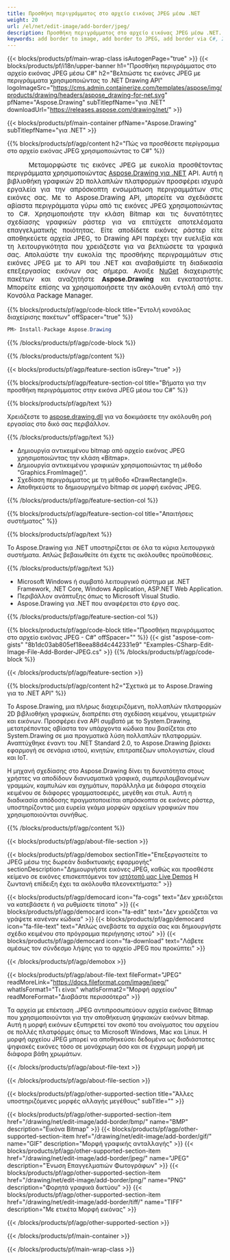 ```yaml
---
title: Προσθήκη περιγράμματος στο αρχείο εικόνας JPEG μέσω .NET
weight: 20
url: /el/net/edit-image/add-border/jpeg/
description: Προσθήκη περιγράμματος στο αρχείο εικόνας JPEG μέσω .NET.
keywords: add border to image, add border to JPEG, add border via C#, 2D graphics, drawing API, edit bitmap C#, Drawing για .NET, save bitmap, save JPEG image, cross-platform 2D graphic library, Bitmap class, raster graphics drawing, draw border, rendering raster images, JPEG image file
---
```


{{< blocks/products/pf/main-wrap-class isAutogenPage="true" >}}
{{< blocks/products/pf/i18n/upper-banner h1="Προσθήκη περιγράμματος στο αρχείο εικόνας JPEG μέσω C#" h2="Βελτιώστε τις εικόνες JPEG με περιγράμματα χρησιμοποιώντας το .NET Drawing API" logoImageSrc="https://cms.admin.containerize.com/templates/aspose/img/products/drawing/headers/aspose_drawing-for-net.svg" pfName="Aspose.Drawing" subTitlepfName="για .NET" downloadUrl="https://releases.aspose.com/drawing/net/" >}}

{{< blocks/products/pf/main-container pfName="Aspose.Drawing" subTitlepfName="για .NET" >}}


{{% blocks/products/pf/agp/content h2="Πώς να προσθέσετε περίγραμμα στο αρχείο εικόνας JPEG χρησιμοποιώντας το C#" %}}

<p align="justify" style="text-indent:50px;font-size:15px;">
Μεταμορφώστε τις εικόνες JPEG με ευκολία προσθέτοντας περιγράμματα χρησιμοποιώντας <a href="https://products.aspose.com/drawing/net">Aspose.Drawing για .NET</a> API. Αυτή η βιβλιοθήκη γραφικών 2D πολλαπλών πλατφορμών προσφέρει ισχυρά εργαλεία για την απρόσκοπτη ενσωμάτωση περιγραμμάτων στις εικόνες σας. Με το Aspose.Drawing API, μπορείτε να σχεδιάσετε αβίαστα περιγράμματα γύρω από τις εικόνες JPEG χρησιμοποιώντας το C#. Χρησιμοποιήστε την κλάση Bitmap και τις δυνατότητες σχεδίασης γραφικών ράστερ για να επιτύχετε αποτελέσματα επαγγελματικής ποιότητας. Είτε αποδίδετε εικόνες ράστερ είτε αποθηκεύετε αρχεία JPEG, το Drawing API παρέχει την ευελιξία και τη λειτουργικότητα που χρειάζεστε για να βελτιώσετε τα γραφικά σας. Απολαύστε την ευκολία της προσθήκης περιγραμμάτων στις εικόνες JPEG με το API του .NET και αναβαθμίστε τη διαδικασία επεξεργασίας εικόνων σας σήμερα. Ανοιξε <a href="https://www.nuget.org/packages/aspose.drawing">NuGet</a> διαχειριστής πακέτων και αναζητήστε <b>Aspose.Drawing</b> και εγκαταστήστε. Μπορείτε επίσης να χρησιμοποιήσετε την ακόλουθη εντολή από την Κονσόλα Package Manager.</p>

{{% blocks/products/pf/agp/code-block title="Εντολή κονσόλας διαχείρισης πακέτων" offSpacer="true" %}}
```cs
PM> Install-Package Aspose.Drawing
```
{{% /blocks/products/pf/agp/code-block %}}

{{% /blocks/products/pf/agp/content %}}


{{< blocks/products/pf/agp/feature-section isGrey="true" >}}

{{% blocks/products/pf/agp/feature-section-col title="Βήματα για την προσθήκη περιγράμματος στην εικόνα JPEG μέσω του C#" %}}

{{% blocks/products/pf/agp/text %}}

Χρειάζεστε το [aspose.drawing.dll](https://downloads.aspose.com/drawing/net) για να δοκιμάσετε την ακόλουθη ροή εργασίας στο δικό σας περιβάλλον.

{{% /blocks/products/pf/agp/text %}}

+ Δημιουργία αντικειμένου bitmap από αρχείο εικόνας JPEG χρησιμοποιώντας την κλάση «Bitmap».
+ Δημιουργία αντικειμένου γραφικών χρησιμοποιώντας τη μέθοδο "Graphics.FromImage()".
+ Σχεδίαση περιγράμματος με τη μέθοδο «DrawRectangle()».
+ Αποθηκεύστε το δημιουργημένο bitmap σε μορφή εικόνας JPEG.

{{% /blocks/products/pf/agp/feature-section-col %}}

{{% blocks/products/pf/agp/feature-section-col title="Απαιτήσεις συστήματος" %}}

{{% blocks/products/pf/agp/text %}}

Το Aspose.Drawing για .NET υποστηρίζεται σε όλα τα κύρια λειτουργικά συστήματα. Απλώς βεβαιωθείτε ότι έχετε τις ακόλουθες προϋποθέσεις.

{{% /blocks/products/pf/agp/text %}}

- Microsoft Windows ή συμβατό λειτουργικό σύστημα με .NET Framework, .NET Core, Windows Application, ASP.NET Web Application.
- Περιβάλλον ανάπτυξης όπως το Microsoft Visual Studio.
- Aspose.Drawing για .NET που αναφέρεται στο έργο σας.

{{% /blocks/products/pf/agp/feature-section-col %}}

{{% blocks/products/pf/agp/code-block title="Προσθήκη περιγράμματος στο αρχείο εικόνας JPEG - C#" offSpacer="" %}}
{{< gist "aspose-com-gists" "8b1dc03ab805ef18eea88d4c442331e9" "Examples-CSharp-Edit-Image-File-Add-Border-JPEG.cs" >}}
{{% /blocks/products/pf/agp/code-block %}}

{{< /blocks/products/pf/agp/feature-section >}}


<!-- aboutfile Starts -->

{{% blocks/products/pf/agp/content h2="Σχετικά με το Aspose.Drawing για το .NET API" %}}

Το Aspose.Drawing, μια πλήρως διαχειριζόμενη, πολλαπλών πλατφορμών 2D βιβλιοθήκη γραφικών, διαπρέπει στη σχεδίαση κειμένου, γεωμετριών και εικόνων. Προσφέρει ένα API συμβατό με το System.Drawing, μετατρέποντας αβίαστα τον υπάρχοντα κώδικα που βασίζεται στο System.Drawing σε μια πραγματικά λύση πολλαπλών πλατφορμών. Αναπτύχθηκε έναντι του .NET Standard 2.0, το Aspose.Drawing βρίσκει εφαρμογή σε σενάρια ιστού, κινητών, επιτραπέζιων υπολογιστών, cloud και IoT.

Η μηχανή σχεδίασης στο Aspose.Drawing δίνει τη δυνατότητα στους χρήστες να αποδίδουν διανυσματικά γραφικά, συμπεριλαμβανομένων γραμμών, καμπυλών και σχημάτων, παράλληλα με διάφορα στοιχεία κειμένου σε διάφορες γραμματοσειρές, μεγέθη και στυλ. Αυτή η διαδικασία απόδοσης πραγματοποιείται απρόσκοπτα σε εικόνες ράστερ, υποστηρίζοντας μια ευρεία γκάμα μορφών αρχείων γραφικών που χρησιμοποιούνται συνήθως.

{{% /blocks/products/pf/agp/content %}}


{{< blocks/products/pf/agp/about-file-section >}}

{{< blocks/products/pf/agp/demobox sectionTitle="Επεξεργαστείτε το JPEG μέσω της δωρεάν διαδικτυακής εφαρμογής" sectionDescription="Δημιουργήστε εικόνες JPEG, καθώς και προσθέστε κείμενο σε εικόνες επισκεπτόμενοι τον [ιστότοπό μας Live Demos](https://products.aspose.app/drawing) Η ζωντανή επίδειξη έχει τα ακόλουθα πλεονεκτήματα:" >}}

{{< blocks/products/pf/agp/democard icon="fa-cogs" text="Δεν χρειάζεται να κατεβάσετε ή να ρυθμίσετε τίποτα" >}}
{{< blocks/products/pf/agp/democard icon="fa-edit" text="Δεν χρειάζεται να γράψετε κανέναν κώδικα" >}}
{{< blocks/products/pf/agp/democard icon="fa-file-text" text="Απλώς ανεβάστε τα αρχεία σας και δημιουργήστε σχέδιο κειμένου στο πρόγραμμα περιήγησης ιστού" >}}
{{< blocks/products/pf/agp/democard icon="fa-download" text="Λάβετε αμέσως τον σύνδεσμο λήψης για το αρχείο JPEG που προκύπτει" >}}

{{< /blocks/products/pf/agp/demobox >}}

{{< blocks/products/pf/agp/about-file-text fileFormat="JPEG" readMoreLink="https://docs.fileformat.com/image/jpeg/" whatIsFormat1="Τι είναι" whatIsFormat2="Μορφή αρχείου" readMoreFormat="Διαβάστε περισσότερα" >}}

Τα αρχεία με επέκταση .JPEG αντιπροσωπεύουν αρχεία εικόνας Bitmap που χρησιμοποιούνται για την αποθήκευση ψηφιακών εικόνων bitmap. Αυτή η μορφή εικόνων εξυπηρετεί τον σκοπό του ανοίγματος του αρχείου σε πολλές πλατφόρμες όπως τα Microsoft Windows, Mac και Linux. Η μορφή αρχείου JPEG μπορεί να αποθηκεύσει δεδομένα ως δισδιάστατες ψηφιακές εικόνες τόσο σε μονόχρωμη όσο και σε έγχρωμη μορφή με διάφορα βάθη χρωμάτων.

{{< /blocks/products/pf/agp/about-file-text >}}

{{< /blocks/products/pf/agp/about-file-section >}}

<!-- aboutfile Ends -->


{{< blocks/products/pf/agp/other-supported-section title="Άλλες υποστηριζόμενες μορφές αλλαγής μεγέθους" subTitle="" >}}

{{< blocks/products/pf/agp/other-supported-section-item href="/drawing/net/edit-image/add-border/bmp/" name="BMP" description="Εικόνα Bitmap" >}}
{{< blocks/products/pf/agp/other-supported-section-item href="/drawing/net/edit-image/add-border/gif/" name="GIF" description="Μορφή γραφικής ανταλλαγής" >}}
{{< blocks/products/pf/agp/other-supported-section-item href="/drawing/net/edit-image/add-border/jpeg/" name="JPEG" description="Ένωση Επαγγελματιών Φωτογράφων" >}}
{{< blocks/products/pf/agp/other-supported-section-item href="/drawing/net/edit-image/add-border/png/" name="PNG" description="Φορητά γραφικά δικτύου" >}}
{{< blocks/products/pf/agp/other-supported-section-item href="/drawing/net/edit-image/add-border/tiff/" name="TIFF" description="Με ετικέτα Μορφή εικόνας" >}}

{{< /blocks/products/pf/agp/other-supported-section >}}

{{< /blocks/products/pf/main-container >}}

{{< /blocks/products/pf/main-wrap-class >}}
